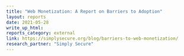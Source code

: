 ```yaml
---
title: "Web Monetization: A Report on Barriers to Adoption"
layout: reports
date: 2021-05-28
write_up_html:
reports_category: external
link: https://simplysecure.org/blog/barriers-to-web-monetization/
research_partner: "Simply Secure"
---
```


